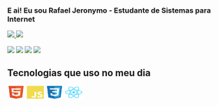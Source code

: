 ### E ai! Eu sou Rafael Jeronymo - Estudante de Sistemas para Internet

<div>
  <a href="https://github.com/Rafaelgeomo">
  <img height="180em" src="https://github-readme-stats.vercel.app/api?username=rafaelgeomo&show_icons=true&theme=dark&include_all_commits=true&count_private=true"/>
  <img height="180em" src="https://github-readme-stats.vercel.app/api/top-langs/?username=rafaelgeomo&layout=compact&langs_count=16&theme=dark"/>
</div><br>

<div> 
 <a href="https://instagram.com/jeronymo.rafael" target="_blank"><img src="https://img.shields.io/badge/-Instagram-%23E4405F?style=for-the-badge&logo=instagram&logoColor=white"></a>
<a href="https://www.linkedin.com/in/rafael-jeronymo" target="_blank"><img src="https://img.shields.io/badge/-LinkedIn-%230077B5?style=for-the-badge&logo=linkedin&logoColor=white"></a>
<a href = "mailto:jeronymo.rafael@gmail.com"><img src="https://img.shields.io/badge/Gmail-D14836?style=for-the-badge&logo=gmail&logoColor=white"></a>
<a href = "https://api.whatsapp.com/send/?phone=5511958760615&text"><img src="https://img.shields.io/badge/WhatsApp-25D366?style=for-the-badge&logo=whatsapp&logoColor=white"></a>
 
</div>

## Tecnologias que uso no meu dia
<div style="display: inline_block">
  <img align="center" alt="Rafa-HTML" height="30" width="40" src="https://raw.githubusercontent.com/devicons/devicon/master/icons/html5/html5-original.svg">
  <img align="center" alt="Rafa-Js" height="30" width="40" src="https://raw.githubusercontent.com/devicons/devicon/master/icons/javascript/javascript-plain.svg">
  <img align="center" alt="Rafa-CSS" height="30" width="40" src="https://raw.githubusercontent.com/devicons/devicon/master/icons/css3/css3-original.svg">
  <img align="center" alt="Rafa-React" height="30" width="40" src="https://raw.githubusercontent.com/devicons/devicon/master/icons/react/react-original.svg"> 
    
</div>






